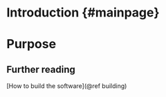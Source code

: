 # Introduction {#mainpage} #

# Purpose

## Further reading
[How to build the software](@ref building)
